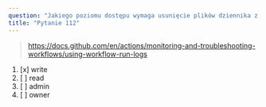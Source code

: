 ```yaml
---
question: "Jakiego poziomu dostępu wymaga usunięcie plików dziennika z przebiegów workflow w repozytorium GitHub?"
title: "Pytanie 112"
---
```


> https://docs.github.com/en/actions/monitoring-and-troubleshooting-workflows/using-workflow-run-logs
1. [x] write 
1. [ ] read
1. [ ] admin
1. [ ] owner

